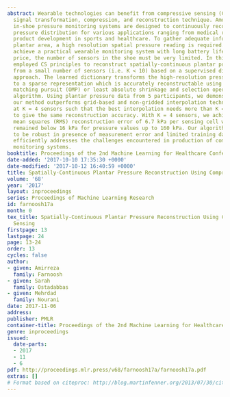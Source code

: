 ```yaml
---
abstract: Wearable technologies can benefit from compressive sensing (CS) as an efficient
  signal transformation, compression, and reconstruction technique. Among such technologies,
  in-shoe pressure monitoring systems are designed to continuously record plantar
  pressure distribution for various applications ranging from medical research to
  product development in sports and healthcare. To gather adequate information from
  plantar area, a high resolution spatial pressure reading is required. However, to
  achieve a practical wearable monitoring system with long battery life at a reasonable
  price, the number of sensors in the shoe must be very limited. In this paper, we
  employed CS principles to reconstruct spatially-continuous plantar pressure distribution
  from a small number of sensors (i.e. K < 10) based on a supervised dictionary learning
  approach. The learned dictionary transforms the high-resolution pressure distribution
  to a sparse representation which is accurately reconstructable using either orthogonal
  matching pursuit (OMP) or least absolute shrinkage and selection operator (LASSO)
  algorithm. Using plantar pressure data from 5 participants, we demonstrated that
  our method outperforms grid-based and non-gridded interpolation techniques even
  at K = 4 sensors such that the best interpolation needs more than K = 170 sensors
  to give the same reconstruction accuracy. With K = 4 sensors, we achieved a root
  mean squares (RMS) reconstruction error of 6.7 kPa per sensing cell while the error
  remained below 16 kPa for pressure values up to 160 kPa. Our algorithm is also shown
  to be robust in presence of measurement error and limited training data, therefore
  efficiently addresses the challenges encountered in production of commercial in-shoe
  monitoring systems.
booktitle: Proceedings of the 2nd Machine Learning for Healthcare Conference
date-added: '2017-10-10 17:35:30 +0000'
date-modified: '2017-10-12 16:40:59 +0000'
title: Spatially-Continuous Plantar Pressure Reconstruction Using Compressive Sensing
volume: '68'
year: '2017'
layout: inproceedings
series: Proceedings of Machine Learning Research
id: farnoosh17a
month: 0
tex_title: Spatially-Continuous Plantar Pressure Reconstruction Using Compressive
  Sensing
firstpage: 13
lastpage: 24
page: 13-24
order: 13
cycles: false
author:
- given: Amirreza
  family: Farnoosh
- given: Sarah
  family: Ostadabbas
- given: Mehrdad
  family: Nourani
date: 2017-11-06
address: 
publisher: PMLR
container-title: Proceedings of the 2nd Machine Learning for Healthcare Conference
genre: inproceedings
issued:
  date-parts:
  - 2017
  - 11
  - 6
pdf: http://proceedings.mlr.press/v68/farnoosh17a/farnoosh17a.pdf
extras: []
# Format based on citeproc: http://blog.martinfenner.org/2013/07/30/citeproc-yaml-for-bibliographies/
---
```

